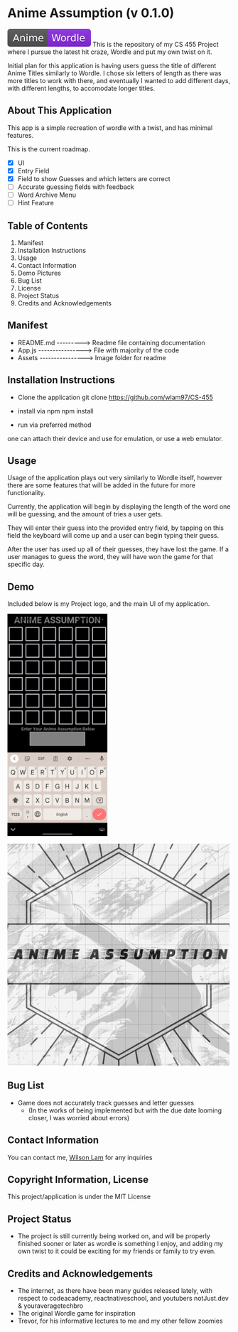 
# Anime Assumption (v 0.1.0)
![](assets/Anime-Wordle-blueviolet.svg)
This is the repository of my CS 455 Project where I pursue the latest hit craze,
Wordle and put my own twist on it.

Initial plan for this application is having users guess the title of different Anime Titles 
similarly to Wordle. I chose six letters of length as there was more titles to work with there,
and eventually I wanted to add different days, with different lengths, to accomodate longer titles.

## About This Application
This app is a simple recreation of wordle with a twist, and has minimal features.

This is the current roadmap.
- [x] UI 
- [x] Entry Field
- [x] Field to show Guesses and which letters are correct
- [ ] Accurate guessing fields with feedback
- [ ] Word Archive Menu
- [ ] Hint Feature

## Table of Contents

1. Manifest
2. Installation Instructions
3. Usage
4. Contact Information
5. Demo Pictures
6. Bug List 
7. License
8. Project Status
9. Credits and Acknowledgements 
## Manifest
- README.md ---------> Readme file containing documentation
- App.js ----------------> File with majority of the code
- Assets ----------------> Image folder for readme
## Installation Instructions
- Clone the application
git clone https://github.com/wlam97/CS-455

- install via npm
npm install

- run via preferred method

one can attach their device and use for emulation, or use a web emulator.
## Usage

Usage of the application plays out very similarly to Wordle itself, however there are
some features that will be added in the future for more functionality.

Currently, the application will begin by displaying the length of the word one will be guessing,
and the amount of tries a user gets. 

They will enter their guess into the provided entry field, by tapping on this field the 
keyboard will come up and a user can begin typing their guess.

After the user has used up all of their guesses, they have lost the game.
If a user manages to guess the word, they will have won the game for that specific day.
## Demo
Included below is my Project logo, and the main UI of my application.

<img src="https://github.com/wlam97/CS-455/blob/main/assets/Demo.jpg" width="225">

![](assets/icon.png)

## Bug List

- Game does not accurately track guesses and letter guesses
    - (In the works of being implemented but with the due date looming closer, I was worried about errors)
## Contact Information

You can contact me, [Wilson Lam](mailto:wlam9779@gmail.com)
for any inquiries
## Copyright Information, License

This project/application is under the MIT License

## Project Status

- The project is still currently being worked on, and will be properly finished sooner or later as wordle is something I enjoy, and adding my own twist to it could be exciting for my friends or family to try even.
## Credits and Acknowledgements

- The internet, as there have been many guides released lately, with respect to codeacademy, reactnativeschool, and youtubers notJust.dev & youraveragetechbro
- The original Wordle game for inspiration
- Trevor, for his informative lectures to me and my other fellow zoomies
